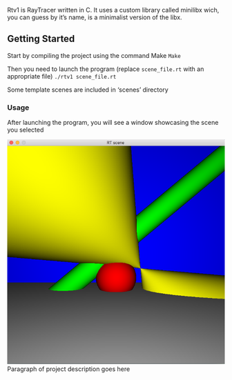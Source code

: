 Rtv1 is RayTracer written in C. It uses a custom library called minilibx wich, you can guess by it’s name, is a minimalist version of the libx.

## Getting Started

Start by compiling the project using the command Make
`Make`

Then you need to launch the program (replace `scene_file.rt` with an appropriate file)
`./rtv1 scene_file.rt`

Some template scenes are included in ‘scenes’ directory

### Usage

After launching the program, you will see a window showcasing the scene you selected

![alt text](https://github.com/narajaon/RTv1/blob/master/readme_pics/simple_scene.png)Paragraph of project description goes here
